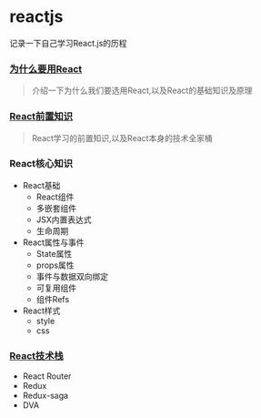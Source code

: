 # reactjs
记录一下自己学习React.js的历程

### [为什么要用React](https://github.com/yxl2628/reactjs/blob/master/Why_React.md)
> 介绍一下为什么我们要选用React,以及React的基础知识及原理

### [React前置知识](https://github.com/yxl2628/reactjs/blob/master/React_Knowledge_Map.md)
> React学习的前置知识,以及React本身的技术全家桶

### React核心知识
- React基础
  - React组件
  - 多嵌套组件
  - JSX内置表达式
  - 生命周期
- React属性与事件  
  - State属性
  - props属性
  - 事件与数据双向绑定
  - 可复用组件
  - 组件Refs
- React样式
  - style
  - css

### [React技术栈](https://github.com/yxl2628/reactjs/blob/master/React_Technology_Ttack.md)
- React Router
- Redux
- Redux-saga
- DVA  
